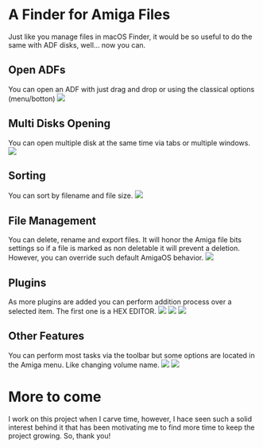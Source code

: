 # A Finder for Amiga Files

Just like you manage files in macOS Finder, it would be so useful to do the same with ADF disks, well... now you can.

## Open ADFs
You can open an ADF with just drag and drop or using the classical options (menu/botton)
![](./images/open_adf.png)

## Multi Disks Opening
You can open multiple disk at the same time via tabs or multiple windows.
![](./images/multi_tab.png)

## Sorting
You can sort by filename and file size.
![](./images/sorting.png)

## File Management
You can delete, rename and export files. It will honor the Amiga file bits settings so if a file is marked as non deletable it will prevent a deletion. However, you can override such default AmigaOS behavior.
![](./images/delete_folder.png)

## Plugins
As more plugins are added you can perform addition process over a selected item. The first one is a HEX EDITOR.
![](./images/hexeditor.png)
![](./images/utilties.png)
![](./images/context_menu.png)

## Other Features
You can perform most tasks via the toolbar but some options are located in the Amiga menu. Like changing volume name.
![](./images/menu.png)
![](./images/file_info.png)

# More to come
I work on this project when I carve time, however, I hace seen such a solid interest behind it that has been motivating me to find more time to keep the project growing. So, thank you!
